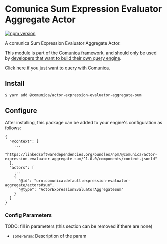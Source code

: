 # Comunica Sum Expression Evaluator Aggregate Actor

[![npm version](https://badge.fury.io/js/%40comunica%2Factor-expression-evaluator-aggregate-sum.svg)](https://www.npmjs.com/package/@comunica/actor-expression-evaluator-aggregate-sum)

A comunica Sum Expression Evaluator Aggregate Actor.

This module is part of the [Comunica framework](https://github.com/comunica/comunica),
and should only be used by [developers that want to build their own query engine](https://comunica.dev/docs/modify/).

[Click here if you just want to query with Comunica](https://comunica.dev/docs/query/).

## Install

```bash
$ yarn add @comunica/actor-expression-evaluator-aggregate-sum
```

## Configure

After installing, this package can be added to your engine's configuration as follows:
```text
{
  "@context": [
    ...
    "https://linkedsoftwaredependencies.org/bundles/npm/@comunica/actor-expression-evaluator-aggregate-sum/^1.0.0/components/context.jsonld"  
  ],
  "actors": [
    ...
    {
      "@id": "urn:comunica:default:expression-evaluator-aggregate/actors#sum",
      "@type": "ActorExpressionEvaluatorAggregateSum"
    }
  ]
}
```

### Config Parameters

TODO: fill in parameters (this section can be removed if there are none)

* `someParam`: Description of the param
